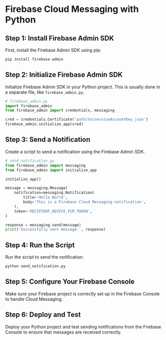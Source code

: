 
# Firebase Cloud Messaging with Python

## Step 1: Install Firebase Admin SDK

First, install the Firebase Admin SDK using pip:

```bash
pip install firebase-admin
```

## Step 2: Initialize Firebase Admin SDK

Initialize Firebase Admin SDK in your Python project. This is usually done in a separate file, like `firebase_admin.py`.

```python
# firebase_admin.py
import firebase_admin
from firebase_admin import credentials, messaging

cred = credentials.Certificate('path/to/serviceAccountKey.json')
firebase_admin.initialize_app(cred)
```

## Step 3: Send a Notification

Create a script to send a notification using the Firebase Admin SDK.

```python
# send_notification.py
from firebase_admin import messaging
from firebase_admin import initialize_app

initialize_app()

message = messaging.Message(
    notification=messaging.Notification(
        title='Hello World',
        body='This is a Firebase Cloud Messaging notification',
    ),
    token='RECIPIENT_DEVICE_FCM_TOKEN',
)

response = messaging.send(message)
print('Successfully sent message:', response)
```

## Step 4: Run the Script

Run the script to send the notification:

```bash
python send_notification.py
```

## Step 5: Configure Your Firebase Console

Make sure your Firebase project is correctly set up in the Firebase Console to handle Cloud Messaging.

## Step 6: Deploy and Test

Deploy your Python project and test sending notifications from the Firebase Console to ensure that messages are received correctly.
